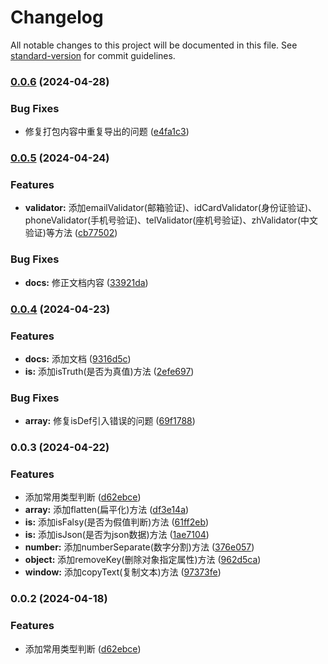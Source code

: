 # Changelog

All notable changes to this project will be documented in this file. See [standard-version](https://github.com/conventional-changelog/standard-version) for commit guidelines.

### [0.0.6](https://github.com/renzp94/utils/compare/v0.0.5...v0.0.6) (2024-04-28)


### Bug Fixes

* 修复打包内容中重复导出的问题 ([e4fa1c3](https://github.com/renzp94/utils/commit/e4fa1c36d7178f191cb34432707b5e7d77673b9d))

### [0.0.5](https://github.com/renzp94/utils/compare/v0.0.4...v0.0.5) (2024-04-24)


### Features

* **validator:** 添加emailValidator(邮箱验证)、idCardValidator(身份证验证)、phoneValidator(手机号验证)、telValidator(座机号验证)、zhValidator(中文验证)等方法 ([cb77502](https://github.com/renzp94/utils/commit/cb77502ff961a5c93f11e151d4abca0e81d7d023))


### Bug Fixes

* **docs:** 修正文档内容 ([33921da](https://github.com/renzp94/utils/commit/33921dacac2b166d9f17cfd2ba016dc31ebc59ce))

### [0.0.4](https://github.com/renzp94/utils/compare/v0.0.3...v0.0.4) (2024-04-23)


### Features

* **docs:** 添加文档 ([9316d5c](https://github.com/renzp94/utils/commit/9316d5cdcfca1b55aef965e4d691719f1f1d5d77))
* **is:** 添加isTruth(是否为真值)方法 ([2efe697](https://github.com/renzp94/utils/commit/2efe6975fa1ec292dc93a7def12271fc74314a78))


### Bug Fixes

* **array:** 修复isDef引入错误的问题 ([69f1788](https://github.com/renzp94/utils/commit/69f17884df39ff6c67c255cfd172369028422501))

### 0.0.3 (2024-04-22)


### Features

* 添加常用类型判断 ([d62ebce](https://github.com/renzp94/utils/commit/d62ebcece1b4e82ffd277c44616066f603cb8902))
* **array:** 添加flatten(扁平化)方法 ([df3e14a](https://github.com/renzp94/utils/commit/df3e14a7fa92a1b4cf9dac0943f512142ef443b8))
* **is:** 添加isFalsy(是否为假值判断)方法 ([61ff2eb](https://github.com/renzp94/utils/commit/61ff2eb63a77a7fb47ad28d84127c16443ed1c6b))
* **is:** 添加isJson(是否为json数据)方法 ([1ae7104](https://github.com/renzp94/utils/commit/1ae710415ecca259415fce02a5d7ebaf154b8471))
* **number:** 添加numberSeparate(数字分割)方法 ([376e057](https://github.com/renzp94/utils/commit/376e0575e154757bdb7020af804d35915834545d))
* **object:** 添加removeKey(删除对象指定属性)方法 ([962d5ca](https://github.com/renzp94/utils/commit/962d5cad909a8ca733d34c535254b7dd8a57c9d4))
* **window:** 添加copyText(复制文本)方法 ([97373fe](https://github.com/renzp94/utils/commit/97373feef272ddc37a343ffe835d54073a0ce660))

### 0.0.2 (2024-04-18)


### Features

* 添加常用类型判断 ([d62ebce](https://github.com/renzp94/utils/commit/d62ebcece1b4e82ffd277c44616066f603cb8902))
